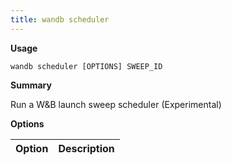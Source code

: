 ```yaml
---
title: wandb scheduler
---
```

**Usage**

`wandb scheduler [OPTIONS] SWEEP_ID`

**Summary**

Run a W&B launch sweep scheduler (Experimental)

**Options**

| **Option** | **Description** |
| :--- | :--- |

